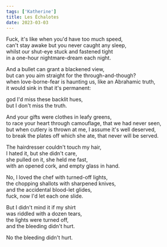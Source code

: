 ```yaml
---
tags: ['Katherine']
title: Les Échalotes
date: 2023-03-03
---
```


Fuck, it's like when you'd have too much speed,  
can't stay awake but you never caught any sleep,  
whilst our shut-eye stuck and fastened tight  
in a one-hour nightmare-dream each night.

And a bullet can grant a blackened view,  
but can you aim straight for the through-and-though?  
when love-borne-fear is haunting us, like an Abrahamic truth,  
it would sink in that it's permanent:

god I'd miss these backlit hues,  
but I don't miss the truth.

And your gifts were clothes in leafy greens,  
to race your heart through camouflage, that we had never seen,  
but when cutlery is thrown at me, I assume it's well deserved,  
to break the plates off which she ate, that never will be served.

The hairdresser couldn't touch my hair,  
I hated it, but she didn't care,  
she pulled on it, she held me fast,  
with an opened cork, and empty glass in hand.

No, I loved the chef with turned-off lights,  
the chopping shallots with sharpened knives,  
and the accidental blood-let glides,  
fuck, now I'd let each one slide.

But I didn't mind it if my shirt  
was riddled with a dozen tears,  
the lights were turned off,  
and the bleeding didn't hurt.

No the bleeding didn't hurt.
